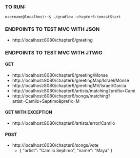 ### TO RUN:

```shell
username@localhost:~$ ./gradlew :chapter6:tomcatStart
```

### ENDPOINTS TO TEST MVC WITH JSON

* http://localhost:8080/chapter6/greeting

### ENDPOINTS TO TEST MVC WITH JTWIG

#### GET

* http://localhost:8080/chapter6/greeting/Monse
* http://localhost:8080/chapter6/greetingMap/Israel/Monse
* http://localhost:8080/chapter6/greetingMV/Israel/Garcia
* http://localhost:8080/chapter6/artists/matching?prefix=Cami
* http://localhost:8080/chapter6/songs/matching?artist=Camilo+Septimo&prefix=M

#### GET WITH EXCEPTION
* http://localhost:8080/chapter6/artists/error/Camilo

#### POST
* http://localhost:8080/chapter6/songs/vote
  * { "artist": "Camilo Septimo", "name": "Maya" }